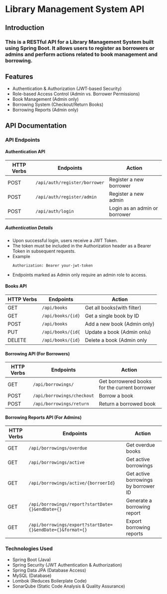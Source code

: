 # Library Management System API
## Introduction
<h3>This is a RESTful API for a Library Management System built using Spring Boot. It allows users to register as borrowers or admins and perform actions related to book management and borrowing. </h3>

## Features

<ul>
  <li>Authentication & Authorization (JWT-based Security)</li>
  <li>Role-based Access Control (Admin vs. Borrower Permissions)</li>
  <li>Book Management (Admin only)</li>
  <li>Borrowing System (Checkout/Return Books)</li>
  <li>Borrowing Reports (Admin only)</li>
</ul>

## API Documentation

### API Endpoints

#### Authentication API

| HTTP Verbs | Endpoints | Action |
| --- | --- | --- |
| POST | ```/api/auth/register/borrower``` | Register a new borrower |
| POST | ```/api/auth/register/admin```    | Register a new admin |
| POST | ```/api/auth/login``` | Login as an admin or borrower |

<h5>Authentication Details</h5>
<ul>
  <li>Upon successful login, users receive a JWT Token.</li>
  <li>The token must be included in the Authorization header as a Bearer Token in subsequent requests.</li>
  <li>Example<br>
    
    Authorization: Bearer your-jwt-token
  
  </li>
  <li>Endpoints marked as Admin only require an admin role to access.</li>
</ul>

#### Books API

| HTTP Verbs | Endpoints | Action |
| --- | --- | --- |
| GET | ```/api/books``` | Get all books(with filter) |
| GET | ```/api/books/{id}``` | Get a single book by ID | 
| POST | ```/api/books``` | Add a new book (Admin only) |
| PUT | ```/api/books/{id{``` | Update a book (Admin onlu) | 
| DELETE | ```/api/books/{id}``` | Delete a book (Admin only |

#### Borrowing API (For Borrowers)

| HTTP Verbs | Endpoints | Action |
| --- | --- | --- |
| GET | ```/api/borrowings/``` | Get borrowered books for the current borrower|
| POST | ```/api/borrowings/checkout``` | Borrow a book |
| POST | ```/api/borrowings/return``` | Return a borrowed book |

#### Borrowing Reports API (For Admins)

| HTTP Verbs | Endpoints | Action |
| --- | --- | --- |
| GET | ```/api/borrowings/overdue``` | Get overdue books |
| GET | ```/api/borrowings/active``` | Get active borrowings |
| GET | ```/api/borrowings/active/{borroerId}``` | Get active borrowings by borrower ID |
| GET | ```/api/borrowings/report?startDate={}&endDate={}``` | Generate a borrowing report |
| GET | ```/api/borrowings/export?startDate={}&endDate={}&format={}``` | Export borrowing reports |

### Technologies Used

<ul>
  <li>Spring Boot (Java)</li>
  <li>Spring Security (JWT Authentication & Authorization)</li>
  <li>Spring Data JPA (Database Access)</li>
  <li>MySQL (Database)</li>
  <li>Lombok (Reduces Boilerplate Code)</li>
  <li>SonarQube (Static Code Analysis & Quality Assurance)</li>
</ul>
